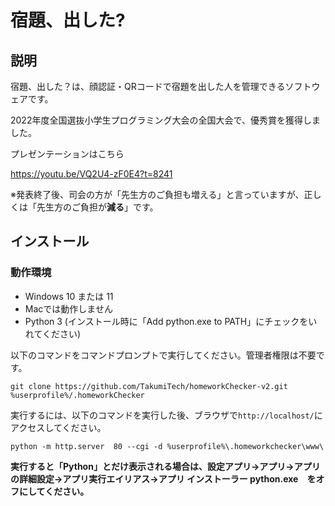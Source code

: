 # 宿題、出した?
## 説明
宿題、出した？は、顔認証・QRコードで宿題を出した人を管理できるソフトウェアです。

2022年度全国選抜小学生プログラミング大会の全国大会で、優秀賞を獲得しました。

プレゼンテーションはこちら

https://youtu.be/VQ2U4-zF0E4?t=8241

※発表終了後、司会の方が「先生方のご負担も増える」と言っていますが、正しくは「先生方のご負担が**減る**」です。

## インストール
### 動作環境
 - Windows 10 または 11
 - Macでは動作しません
 - Python 3 (インストール時に「Add python.exe to PATH」にチェックをいれてください)

以下のコマンドをコマンドプロンプトで実行してください。管理者権限は不要です。

```git clone https://github.com/TakumiTech/homeworkChecker-v2.git %userprofile%/.homeworkChecker```

実行するには、以下のコマンドを実行した後、ブラウザで```http://localhost/```にアクセスしてください。

```python -m http.server  80 --cgi -d %userprofile%\.homeworkchecker\www\```


**実行すると「Python」とだけ表示される場合は、設定アプリ→アプリ→アプリの詳細設定→アプリ実行エイリアス→アプリ インストーラー python.exe　をオフにしてください。**
